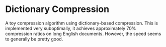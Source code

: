 # Dictionary Compression
A toy compression algorithm using dictionary-based compression. This is implemented very suboptimally, 
it achieves approximately 70% compression ratios on long English documents. However, the speed seems to
generally be pretty good.
